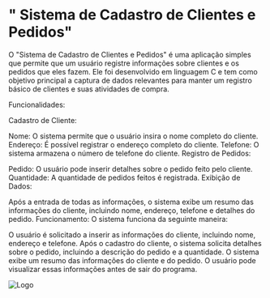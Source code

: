 
# " Sistema de Cadastro de Clientes e Pedidos"




O "Sistema de Cadastro de Clientes e Pedidos" é uma aplicação simples que permite que um usuário registre informações sobre clientes e os pedidos que eles fazem. Ele foi desenvolvido em linguagem C e tem como objetivo principal a captura de dados relevantes para manter um registro básico de clientes e suas atividades de compra.

Funcionalidades:

Cadastro de Cliente:

Nome: O sistema permite que o usuário insira o nome completo do cliente.
Endereço: É possível registrar o endereço completo do cliente.
Telefone: O sistema armazena o número de telefone do cliente.
Registro de Pedidos:

Pedido: O usuário pode inserir detalhes sobre o pedido feito pelo cliente.
Quantidade: A quantidade de pedidos feitos é registrada.
Exibição de Dados:

Após a entrada de todas as informações, o sistema exibe um resumo das informações do cliente, incluindo nome, endereço, telefone e detalhes do pedido.
Funcionamento:
O sistema funciona da seguinte maneira:

O usuário é solicitado a inserir as informações do cliente, incluindo nome, endereço e telefone.
Após o cadastro do cliente, o sistema solicita detalhes sobre o pedido, incluindo a descrição do pedido e a quantidade.
O sistema exibe um resumo das informações do cliente e do pedido.
O usuário pode visualizar essas informações antes de sair do programa.

![Logo](https://i.imgur.com/7UKmWuk.png)


